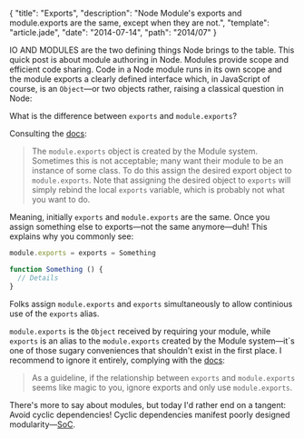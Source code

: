 {
  "title": "Exports",
  "description": "Node Module's exports and module.exports are the same, except when they are not.",
  "template": "article.jade",
  "date": "2014-07-14",
  "path": "2014/07"
}

IO AND MODULES are the two defining things Node brings to the table. This quick post is about module authoring in Node. Modules provide scope and efficient code sharing. Code in a Node module runs in its own scope and the module exports a clearly defined interface which, in JavaScript of course, is an `Object`—or two objects rather, raising a classical question in Node:

What is the difference between `exports` and `module.exports`? 

Consulting the [docs](http://nodejs.org/api/modules.html#modules_module_exports):

> The `module.exports` object is created by the Module system. Sometimes this is not acceptable; many want their module to be an instance of some class. To do this assign the desired export object to `module.exports`. Note that assigning the desired object to `exports` will simply rebind the local `exports` variable, which is probably not what you want to do.

Meaning, initially `exports` and `module.exports` are the same. Once you assign something else to exports—not the same anymore—duh! This explains why you commonly see:

```js
module.exports = exports = Something

function Something () {    
  // Details
}
```

Folks assign `module.exports` and `exports` simultaneously to allow continious use of the `exports` alias.

`module.exports` is the `Object` received by requiring your module, while `exports` is an alias to the `module.exports` created by the Module system—it`s one of those sugary conveniences that shouldn't exist in the first place. I recommend to ignore it entirely, complying with the [docs](http://nodejs.org/api/modules.html#modules_exports_alias):

> As a guideline, if the relationship between `exports` and `module.exports` seems like magic to you, ignore exports and only use `module.exports`.

There's more to say about modules, but today I'd rather end on a tangent: Avoid cyclic dependencies! Cyclic dependencies manifest poorly designed modularity—[SoC](http://en.wikipedia.org/wiki/Separation_of_concerns).
